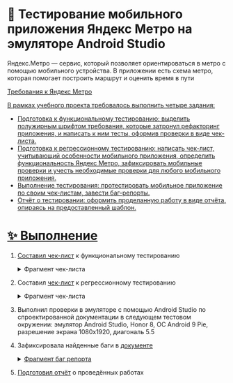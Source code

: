 # 📱 Тестирование мобильного приложения Яндекс Метро на эмуляторе Android Studio
Яндекс.Метро — сервис, который позволяет ориентироваться в метро с помощью мобильного устройства.
В приложении есть схема метро, которая помогает построить маршрут и оценить время в пути

<a href="https://code.s3.yandex.net/qa/files/Yandex_metro.pdf">Требования к Яндекс Метро

В рамках учебного проекта требовалось выполнить четыре задания:


* Подготовка к функциональному тестированию: выделить полужирным шрифтом требования, которые затронул рефакторинг приложения, и написать к ним тесты, оформив проверки в виде чек-листа.
* Подготовка к регрессионному тестированию: написать чек-лист, учитывающий особенности мобильного приложения, определить функциональность Яндекс Метро, зафиксировать мобильные проверки и учесть необходимые проверки для любого мобильного приложения.
* Выполнение тестирования: протестировать мобильное приложение по своим чек-листам, завести баг-репорты.
* Отчёт о тестировании: оформить проделанную работу в виде отчёта, опираясь на предоставленный шаблон.

# ✨ Выполнение
1. Составил <a href="https://docs.google.com/spreadsheets/d/1FVNLhw3nZyM7yZUOzyAhI_9ZH2-CG3hnvjkKDi36T0w/edit?gid=899462569#gid=899462569">чек-лист</a> к функциональному тестированию
    <details>
  	       <summary>Фрагмент чек-листа</summary>
              
	![Описание изображения](https://github.com/Art8m1s/QA-YA-Metro-App/blob/main/checklistfun.png)
</details>
     
2. Составил <a href="https://docs.google.com/spreadsheets/d/1FVNLhw3nZyM7yZUOzyAhI_9ZH2-CG3hnvjkKDi36T0w/edit?gid=1540435533#gid=1540435533">чек-лист</a> к регрессионному тестированию
   <details>
  	       <summary>Фрагмент чек-листа</summary>
              
	![Описание изображения](https://github.com/Art8m1s/QA-YA-Metro-App/blob/main/checklistregres.png)
 </details> 
   
3. Выполнил проверки в эмуляторе с помощью Android Studio по спроектированной документации в следующем тестовом окружении: эмулятор Android Studio, Honor 8, ОС Android 9 Pie, разрешение экрана 1080х1920, диагональ 5.5
   
   
4. Зафиксировала найденные баги в <a href="https://docs.google.com/spreadsheets/d/1FVNLhw3nZyM7yZUOzyAhI_9ZH2-CG3hnvjkKDi36T0w/edit?gid=897797660#gid=897797660">документе
   <details>
  	       <summary>Фрагмент баг репорта</summary>
              
	![Описание изображения](https://github.com/Art8m1s/QA-YA-Metro-App/blob/main/bugreport.png)
</details>
   
5. Подготовил <a href="https://docs.google.com/document/d/159Bh1Zfnii3cThYi3TdA9fls5XFPVXeKkbYJqOJ1Nwo/edit?tab=t.0">отчёт</a> о проведённых работах
   
